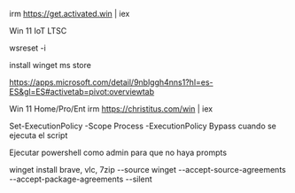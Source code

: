 irm https://get.activated.win | iex

Win 11 IoT LTSC

wsreset -i

install winget ms store

https://apps.microsoft.com/detail/9nblggh4nns1?hl=es-ES&gl=ES#activetab=pivot:overviewtab

Win 11 Home/Pro/Ent
irm https://christitus.com/win | iex

Set-ExecutionPolicy -Scope Process -ExecutionPolicy Bypass cuando se ejecuta el script

Ejecutar powershell como admin para que no haya prompts

winget install brave, vlc, 7zip --source winget --accept-source-agreements --accept-package-agreements --silent


